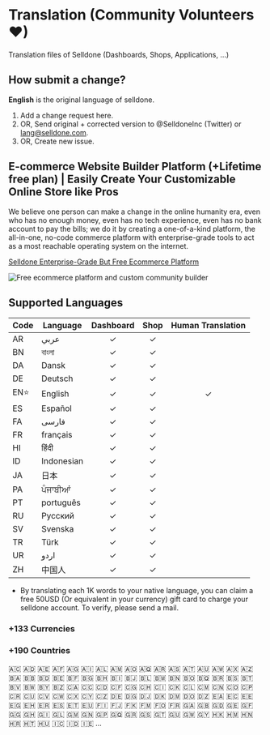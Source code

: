 # Translation (Community Volunteers ❤)
Translation files of Selldone (Dashboards, Shops, Applications, ...)

## How submit a change?
**English** is the original language of selldone.
1. Add a change request here.
2. OR, Send original + corrected version to @SelldoneInc (Twitter) or lang@selldone.com.
3. OR, Create new issue.

## E-commerce Website Builder Platform (+Lifetime free plan) | Easily Create Your Customizable Online Store like Pros

We believe one person can make a change in the online humanity era, even who has no enough money, even has no tech experience, even has no bank account to pay the bills; we do it by creating a one-of-a-kind platform, the all-in-one, no-code commerce platform with enterprise-grade tools to act as a most reachable operating system on the internet. 
     
[Selldone Enterprise-Grade But Free Ecommerce Platform](https://selldone.com/store-builder)

![Free ecommerce platform and custom community builder](https://cdn.selldone.com/app/contents/official-pages/store-builder/mockupboldfeaturesjpgcf839a27e0aeae46d4a4de1253108e42.jpg)


## Supported Languages

| Code     | Language | Dashboard | Shop | Human Translation |
|----------|----------|:---------:|:----:|:----:|
|    AR    |عربي     |     ✓    |  ✓   |     |
|    BN    |বাংলা     |     ✓    |  ✓   |     |
|    DA    |Dansk     |     ✓    |  ✓   |     |
|    DE    |Deutsch   |     ✓    |  ✓   |     |
|    EN⭐    |English   |     ✓    |  ✓   |  ✓   |
|    ES    |Español  |     ✓    |  ✓   |     |
|    FA    |فارسی    |     ✓    |  ✓   |     |
|    FR    |français  |     ✓    |  ✓   |     |
|    HI    |हिंदी      |     ✓    |  ✓   |     |
|    ID    |Indonesian|     ✓    |  ✓   |     |
|    JA    |日本      |     ✓    |  ✓   |     |
|    PA    |ਪੰਜਾਬੀਆਂ   |     ✓    |  ✓   |     |
|    PT    |português |     ✓    |  ✓   |     |
|    RU    |Pусский   |     ✓    |  ✓   |     |
|    SV    |Svenska   |     ✓    |  ✓   |     |
|    TR    |Türk      |     ✓    |  ✓   |     |
|    UR    |اردو     |     ✓    |  ✓   |     |
|    ZH    |中国人    |     ✓    |  ✓   |     |

* By translating each 1K words to your native language, you can claim a free 50USD (Or equivalent in your currency)  gift card to charge your selldone account. To verify, please send a mail.

### +133 Currencies

### +190 Countries 
 🇦🇨 🇦🇩 🇦🇪 🇦🇫 🇦🇬 🇦🇮 🇦🇱 🇦🇲 🇦🇴 🇦🇶 🇦🇷 🇦🇸 🇦🇹 🇦🇺 🇦🇼 🇦🇽 🇦🇿 🇧🇦 🇧🇧 🇧🇩 🇧🇪 🇧🇫 🇧🇬 🇧🇭 🇧🇮 🇧🇯 🇧🇱 🇧🇲 🇧🇳 🇧🇴 🇧🇶 🇧🇷 🇧🇸 🇧🇹 🇧🇻 🇧🇼 🇧🇾 🇧🇿 🇨🇦 🇨🇨 🇨🇩 🇨🇫 🇨🇬 🇨🇭 🇨🇮 🇨🇰 🇨🇱 🇨🇲 🇨🇳 🇨🇴 🇨🇵 🇨🇷 🇨🇺 🇨🇻 🇨🇼 🇨🇽 🇨🇾 🇨🇿 🇩🇪 🇩🇬 🇩🇯 🇩🇰 🇩🇲 🇩🇴 🇩🇿 🇪🇦 🇪🇨 🇪🇪 🇪🇬 🇪🇭 🇪🇷 🇪🇸 🇪🇹 🇪🇺 🇫🇮 🇫🇯 🇫🇰 🇫🇲 🇫🇴 🇫🇷 🇬🇦 🇬🇧 🇬🇩 🇬🇪 🇬🇫 🇬🇬 🇬🇭 🇬🇮 🇬🇱 🇬🇲 🇬🇳 🇬🇵 🇬🇶 🇬🇷 🇬🇸 🇬🇹 🇬🇺 🇬🇼 🇬🇾 🇭🇰 🇭🇲 🇭🇳 🇭🇷 🇭🇹 🇭🇺 🇮🇨 🇮🇩 🇮🇪 ...




